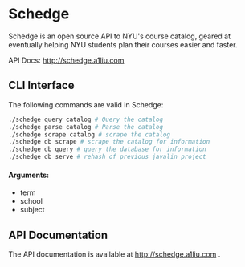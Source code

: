 # Schedge
Schedge is an open source API to NYU's course catalog, geared at eventually helping
NYU students plan their courses easier and faster.

API Docs: http://schedge.a1liu.com

## CLI Interface
The following commands are valid in Schedge:

```sh
./schedge query catalog # Query the catalog
./schedge parse catalog # Parse the catalog
./schedge scrape catalog # scrape the catalog
./schedge db scrape # scrape the catalog for information
./schedge db query # query the database for information
./schedge db serve # rehash of previous javalin project
```

#### Arguments: 
 - term
 - school
 - subject 

## API Documentation
The API documentation is available at http://schedge.a1liu.com .
